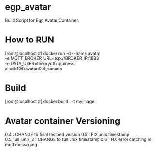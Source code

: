 # egp_avatar
Build Script for Egp Avatar Container.

# How to RUN
[root@localhost #] docker run -d --name avatar \
-e MQTT_BROKER_URL=tcp://BROKER_IP:1883 \
-e DATA_USER=theoryofhappiness \
alicek106/avatar:0.4_canaria

# Build
[root@localhost #] docker build . -t myimage

# Avatar container Versioning
0.4 : CHANGE to final testbed version
0.5 : FIX unix timestamp
0.5_full_unix_2 : CHANGE to full unix timestamp
0.6 : FIX error catching in mqtt messaging

